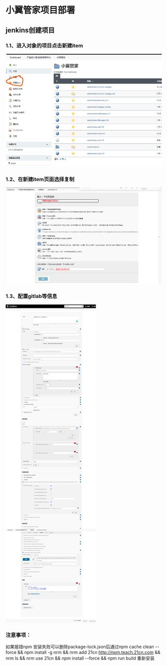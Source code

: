 # 小翼管家项目部署

## jenkins创建项目

### 1.1、进入对象的项目点击新建item

![image-20221014093125101](.\images\image-20221014093125101.png)

### 1.2、在新建item页面选择复制

![image-20221014093008575](.\images\image-20221014093008575.png)

### 1.3、配置gitlab等信息

![jenkins.tech.21cn.com_job_f2e_job_smarthome_job_smarthome-tool-h5_configure](.\images\jenkins.tech.21cn.com_job_f2e_job_smarthome_job_smarthome-tool-h5_configure.png)

### 注意事项：

如果报错npm 安装失败可以删除package-lock.json后通过npm cache clean --force && npm install -g nrm && nrm add 21cn http://npm.teach.21cn.com && nrm ls && nrm use 21cn && npm install --force && npm run build 重新安装